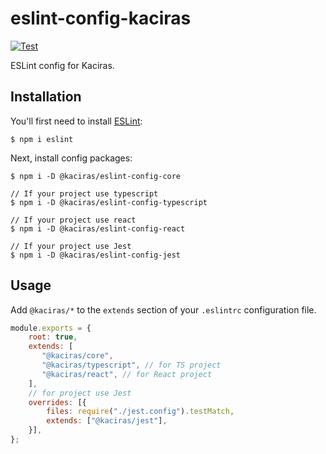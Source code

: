 # eslint-config-kaciras

[![Test](https://github.com/Kaciras/eslint-config-kaciras/actions/workflows/test.yml/badge.svg)](https://github.com/Kaciras/eslint-config-kaciras/actions/workflows/test.yml)

ESLint config for Kaciras.

## Installation

You'll first need to install [ESLint](http://eslint.org):

```
$ npm i eslint
```

Next, install config packages:

```
$ npm i -D @kaciras/eslint-config-core

// If your project use typescript
$ npm i -D @kaciras/eslint-config-typescript

// If your project use react
$ npm i -D @kaciras/eslint-config-react

// If your project use Jest
$ npm i -D @kaciras/eslint-config-jest
```

## Usage

Add `@kaciras/*` to the `extends` section of your `.eslintrc` configuration file.

```javascript
module.exports = {
    root: true,
    extends: [
       "@kaciras/core",
       "@kaciras/typescript", // for TS project
       "@kaciras/react", // for React project
    ],
    // for project use Jest
    overrides: [{
        files: require("./jest.config").testMatch,
        extends: ["@kaciras/jest"],
    }],
};
```
